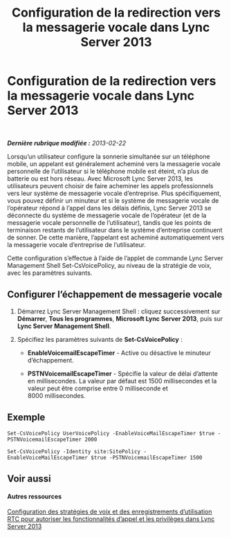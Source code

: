 ﻿---
title: Configuration de la redirection vers la messagerie vocale dans Lync Server 2013
TOCTitle: Configuration de la redirection vers la messagerie vocale dans Lync Server 2013
ms:assetid: a1d19e6c-82ff-4768-8ae5-da981368ce40
ms:mtpsurl: https://technet.microsoft.com/fr-fr/library/JJ688157(v=OCS.15)
ms:contentKeyID: 49891469
ms.date: 05/20/2016
mtps_version: v=OCS.15
ms.translationtype: HT
---

# Configuration de la redirection vers la messagerie vocale dans Lync Server 2013

 

_**Dernière rubrique modifiée :** 2013-02-22_

Lorsqu’un utilisateur configure la sonnerie simultanée sur un téléphone mobile, un appelant est généralement acheminé vers la messagerie vocale personnelle de l’utilisateur si le téléphone mobile est éteint, n’a plus de batterie ou est hors réseau. Avec Microsoft Lync Server 2013, les utilisateurs peuvent choisir de faire acheminer les appels professionnels vers leur système de messagerie vocale d’entreprise. Plus spécifiquement, vous pouvez définir un minuteur et si le système de messagerie vocale de l’opérateur répond à l’appel dans les délais définis, Lync Server 2013 se déconnecte du système de messagerie vocale de l’opérateur (et de la messagerie vocale personnelle de l’utilisateur), tandis que les points de terminaison restants de l’utilisateur dans le système d’entreprise continuent de sonner. De cette manière, l’appelant est acheminé automatiquement vers la messagerie vocale d’entreprise de l’utilisateur.

Cette configuration s’effectue à l’aide de l’applet de commande Lync Server Management Shell Set-CsVoicePolicy, au niveau de la stratégie de voix, avec les paramètres suivants.

## Configurer l’échappement de messagerie vocale

1.  Démarrez Lync Server Management Shell : cliquez successivement sur **Démarrer**, **Tous les programmes**, **Microsoft Lync Server 2013**, puis sur **Lync Server Management Shell**.

2.  Spécifiez les paramètres suivants de **Set-CsVoicePolicy** :
    
      - **EnableVoicemailEscapeTimer** - Active ou désactive le minuteur d’échappement.
    
      - **PSTNVoicemailEscapeTimer** - Spécifie la valeur de délai d’attente en millisecondes. La valeur par défaut est 1500 millisecondes et la valeur peut être comprise entre 0 milliseconde et 8000 millisecondes.

## Exemple

    Set-CsVoicePolicy UserVoicePolicy -EnableVoiceMailEscapeTimer $true - PSTNVoicemailEscapeTimer 2000
    
    Set-CsVoicePolicy -Identity site:SitePolicy -EnableVoiceMailEscapeTimer $true -PSTNVoicemailEscapeTimer 1500

## Voir aussi

#### Autres ressources

[Configuration des stratégies de voix et des enregistrements d’utilisation RTC pour autoriser les fonctionnalités d’appel et les privilèges dans Lync Server 2013](lync-server-2013-configuring-voice-policies-and-pstn-usage-records-to-authorize-calling-features-and-privileges.md)

